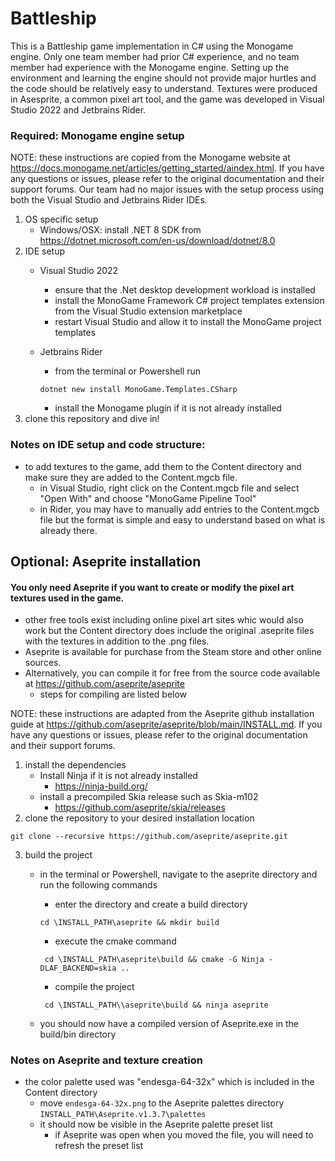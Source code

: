 # Battleship
This is a Battleship game implementation in C# using the Monogame engine. Only one team member had prior C# experience,
and no team member had experience with the Monogame engine. Setting up the environment and learning the engine should
not provide major hurtles and the code should be relatively easy to understand. Textures were produced in Asesprite, a 
common pixel art tool, and the game was developed in Visual Studio 2022 and Jetbrains Rider.

### Required: Monogame engine setup
NOTE: these instructions are copied from the Monogame website at https://docs.monogame.net/articles/getting_started/aindex.html. 
If you have any questions or issues, please refer to the original documentation and their support forums. Our team had no 
major issues with the setup process using both the Visual Studio and Jetbrains Rider IDEs.
1. OS specific setup
    - Windows/OSX: install .NET 8 SDK from https://dotnet.microsoft.com/en-us/download/dotnet/8.0
2. IDE setup
    - Visual Studio 2022
      - ensure that the .Net desktop development workload is installed
      - install the MonoGame Framework C# project templates extension from the Visual Studio extension marketplace
      - restart Visual Studio and allow it to install the MonoGame project templates
    - Jetbrains Rider
      - from the terminal or Powershell run 
      
      ```dotnet new install MonoGame.Templates.CSharp```
    
      - install the Monogame plugin if it is not already installed
3. clone this repository and dive in!


### Notes on IDE setup and code structure:
- to add textures to the game, add them to the Content directory and make sure they are added to the Content.mgcb file.
    - in Visual Studio, right click on the Content.mgcb file and select "Open With" and choose "MonoGame Pipeline Tool"
    - in Rider, you may have to manually add entries to the Content.mgcb file but the format is simple and easy to 
    understand based on what is already there.
  

## Optional: Aseprite installation
#### **You only need Aseprite if you want to create or modify the pixel art textures used in the game.**
  - other free tools exist including online pixel art sites whic would also work but the Content directory does include the 
  original .aseprite files with the textures in addition to the .png files.
- Aseprite is available for purchase from the Steam store and other online sources. 
- Alternatively, you can compile it for free from the source code available at https://github.com/aseprite/aseprite
  - steps for compiling are listed below
  
NOTE: these instructions are adapted from the Aseprite github installation guide at https://github.com/aseprite/aseprite/blob/main/INSTALL.md.
If you have any questions or issues, please refer to the original documentation and their support forums.
1. install the dependencies
    - Install Ninja if it is not already installed
      - https://ninja-build.org/
    - install a precompiled Skia release such as Skia-m102
      - https://github.com/aseprite/skia/releases
2. clone the repository to your desired installation location

```git clone --recursive https://github.com/aseprite/aseprite.git```

3. build the project
    - in the terminal or Powershell, navigate to the aseprite directory and run the following commands
        - enter the directory and create a build directory
      
        ``` cd \INSTALL_PATH\aseprite && mkdir build ```
        - execute the cmake command
  
        ``` cd \INSTALL_PATH\aseprite\build && cmake -G Ninja -DLAF_BACKEND=skia ..```
        - compile the project

        ``` cd \INSTALL_PATH\\aseprite\build && ninja aseprite```
    - you should now have a compiled version of Aseprite.exe in the build/bin directory

### Notes on Aseprite and texture creation
- the color palette used was "endesga-64-32x" which is included in the Content directory
    - move `endesga-64-32x.png` to the Aseprite palettes directory `INSTALL_PATH\Aseprite.v1.3.7\palettes`
    - it should now be visible in the Aseprite palette preset list
      - if Aseprite was open when you moved the file, you will need to refresh the preset list